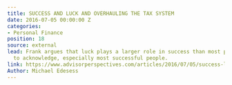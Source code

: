 ```yaml
---
title: SUCCESS AND LUCK AND OVERHAULING THE TAX SYSTEM
date: 2016-07-05 00:00:00 Z
categories:
- Personal Finance
position: 18
source: external
lead: Frank argues that luck plays a larger role in success than most people are willing
  to acknowledge, especially most successful people.
link: https://www.advisorperspectives.com/articles/2016/07/05/success-luck-and-overhauling-the-tax-system
Author: Michael Edesess
---
```


